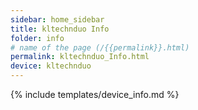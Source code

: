 ```yaml
---
sidebar: home_sidebar
title: kltechnduo Info
folder: info
# name of the page (/{{permalink}}.html)
permalink: kltechnduo_Info.html
device: kltechnduo
---
```

{% include templates/device_info.md %}
